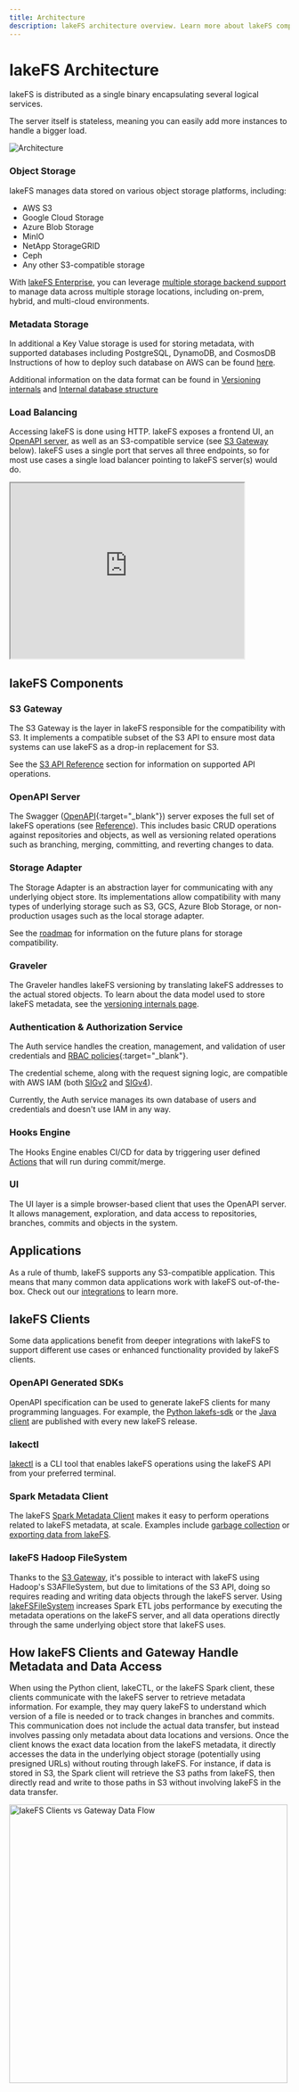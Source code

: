 ```yaml
---
title: Architecture
description: lakeFS architecture overview. Learn more about lakeFS components, including its S3 API gateway.
---
```

# lakeFS Architecture

lakeFS is distributed as a single binary encapsulating several logical services.

The server itself is stateless, meaning you can easily add more instances to handle a bigger load.

![Architecture](/assets/img/architecture.png)



### Object Storage

lakeFS manages data stored on various object storage platforms, including: 

- AWS S3
- Google Cloud Storage
- Azure Blob Storage
- MinIO
- NetApp StorageGRID
- Ceph
- Any other S3-compatible storage

With [lakeFS Enterprise](../enterprise/index.md), you can leverage [multiple storage backend support](../howto/multiple-storage-backends.md)
to manage data across multiple storage locations, including on-prem, hybrid, and multi-cloud environments.

### Metadata Storage

In additional a Key Value storage is used for storing metadata, with supported databases including PostgreSQL, DynamoDB, and CosmosDB Instructions of how to deploy such database on AWS can be found [here][dynamodb-permissions].

Additional information on the data format can be found in [Versioning internals](./how/versioning-internals.md) and [Internal database structure](./how/kv.md)

### Load Balancing

Accessing lakeFS is done using HTTP.
lakeFS exposes a frontend UI, an [OpenAPI server](#openapi-server), as well as an S3-compatible service (see [S3 Gateway](#s3-gateway) below).
lakeFS uses a single port that serves all three endpoints, so for most use cases a single load balancer pointing
to lakeFS server(s) would do.

<iframe width="420" height="315" src="https://www.youtube.com/embed/1vNQXFceFx4"></iframe>

## lakeFS Components

### S3 Gateway

The S3 Gateway is the layer in lakeFS responsible for the compatibility with S3. It implements a compatible subset of the S3 API to ensure most data systems can use lakeFS as a drop-in replacement for S3.

See the [S3 API Reference](/reference/s3/) section for information on supported API operations.

### OpenAPI Server

The Swagger ([OpenAPI](https://swagger.io/docs/specification/basic-structure/){:target="_blank"}) server exposes the full set of lakeFS operations (see [Reference](/reference/api/)). This includes basic CRUD operations against repositories and objects, as well as versioning related operations such as branching, merging, committing, and reverting changes to data.

### Storage Adapter

The Storage Adapter is an abstraction layer for communicating with any underlying object store. 
Its implementations allow compatibility with many types of underlying storage such as S3, GCS, Azure Blob Storage, or non-production usages such as the local storage adapter.

See the [roadmap][roadmap] for information on the future plans for storage compatibility. 

### Graveler

The Graveler handles lakeFS versioning by translating lakeFS addresses to the actual stored objects.
To learn about the data model used to store lakeFS metadata, see the [versioning internals page](/understand/how/versioning-internals/).

### Authentication & Authorization Service

The Auth service handles the creation, management, and validation of user credentials and [RBAC policies](https://en.wikipedia.org/wiki/Role-based_access_control){:target="_blank"}.

The credential scheme, along with the request signing logic, are compatible with AWS IAM (both [SIGv2](https://docs.aws.amazon.com/general/latest/gr/signature-version-2.html) and [SIGv4](https://docs.aws.amazon.com/general/latest/gr/signature-version-4.html)).

Currently, the Auth service manages its own database of users and credentials and doesn't use IAM in any way. 

### Hooks Engine

The Hooks Engine enables CI/CD for data by triggering user defined [Actions][data-quality-gates] that will run during commit/merge. 

### UI

The UI layer is a simple browser-based client that uses the OpenAPI server. It allows management, exploration, and data access to repositories, branches, commits and objects in the system.

## Applications

As a rule of thumb, lakeFS supports any S3-compatible application. This means that many common data applications work with lakeFS out-of-the-box.
Check out our [integrations](/integrations/index/) to learn more.

## lakeFS Clients

Some data applications benefit from deeper integrations with lakeFS to support different use cases or enhanced functionality provided by lakeFS clients.

### OpenAPI Generated SDKs

OpenAPI specification can be used to generate lakeFS clients for many programming languages.
For example, the [Python lakefs-sdk](https://pypi.org/project/lakefs-sdk/) or the [Java client](https://central.sonatype.com/artifact/io.lakefs/api-client) are published with every new lakeFS release.

### lakectl

[lakectl](/reference/cli/) is a CLI tool that enables lakeFS operations using the lakeFS API from your preferred terminal.

### Spark Metadata Client

The lakeFS [Spark Metadata Client](/reference/spark-client/) makes it easy to perform
operations related to lakeFS metadata, at scale. Examples include [garbage collection](/howto/garbage-collection/index/) or [exporting data from lakeFS](/howto/export/).

### lakeFS Hadoop FileSystem

Thanks to the [S3 Gateway](#s3-gateway), it's possible to interact with lakeFS using Hadoop's S3AFIleSystem, 
but due to limitations of the S3 API, doing so requires reading and writing data objects through the lakeFS server.
Using [lakeFSFileSystem][hadoopfs] increases Spark ETL jobs performance by executing the metadata operations on the lakeFS server,
and all data operations directly through the same underlying object store that lakeFS uses.


## How lakeFS Clients and Gateway Handle Metadata and Data Access


When using the Python client, lakeCTL, or the lakeFS Spark client, these clients communicate with the lakeFS server to retrieve metadata information. For example, they may query lakeFS to understand which version of a file is needed or to track changes in branches and commits. This communication does not include the actual data transfer, but instead involves passing only metadata about data locations and versions.
Once the client knows the exact data location from the lakeFS metadata, it directly accesses the data in the underlying object storage (potentially using presigned URLs) without routing through lakeFS. For instance, if data is stored in S3, the Spark client will retrieve the S3 paths from lakeFS, then directly read and write to those paths in S3 without involving lakeFS in the data transfer.

<img src="/assets/img/s3gatewayvsclientdataflow.png" alt="lakeFS Clients vs Gateway Data Flow" width="500px"/>


[data-quality-gates]:  /understand/use_cases/cicd_for_data/#using-hooks-as-data-quality-gates
[dynamodb-permissions]:  /howto/deploy/aws/#grant-dynamodb-permissions-to-lakefs
[roadmap]:  /project/index/#roadmap
[hadoopfs]:  /integrations/spark/#lakefs-hadoop-filesystem
